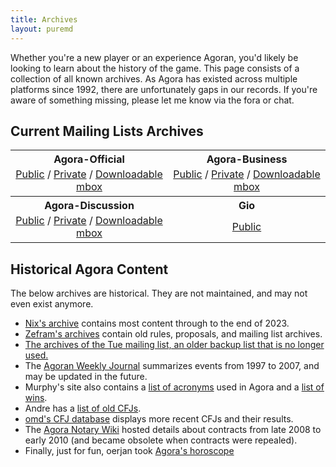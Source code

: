 ```yaml
---
title: Archives
layout: puremd
---
```


Whether you're a new player or an experience Agoran, you'd likely be looking to learn about the history of the game. This page consists of a collection of all known archives. As Agora has existed across multiple platforms since 1992, there are unfortunately gaps in our records. If you're aware of something missing, please let me know via the fora or chat.

## Current Mailing Lists Archives

<style>
table {
    min-width: 70%;
    text-align: center;
}
td {
    padding: 0% 1% 1% 1%;
    text-align: center;
}
</style>
<table>
    <tr>
        <th>Agora-Official</th>
        <th>Agora-Business</th>
    </tr>
    <tr>
        <td><a href="http://www.mail-archive.com/agora-official@agoranomic.org/info.html">Public</a> / <a href="https://mailman.agoranomic.org/cgi-bin/mailman/private/agora-official/">Private</a> / <a href="https://agora:nomic@mailman.agoranomic.org/archives/agora-official.mbox">Downloadable mbox</a></td>
        <td><a href="http://www.mail-archive.com/agora-business@agoranomic.org/info.html">Public</a> / <a href="https://mailman.agoranomic.org/cgi-bin/mailman/private/agora-business/">Private</a> / <a href="https://agora:nomic@mailman.agoranomic.org/archives/agora-business.mbox">Downloadable mbox</a></td>
    </tr>
    <tr>
        <th>Agora-Discussion</th>
        <th>Gio</th>
    </tr>
    <tr>
        <td><a href="http://www.mail-archive.com/agora-discussion@agoranomic.org/info.html">Public</a> / <a href="https://mailman.agoranomic.org/cgi-bin/mailman/private/agora-discussion/">Private</a> / <a href="https://agora:nomic@mailman.agoranomic.org/archives/agora-discussion.mbox">Downloadable mbox</a></td>
        <td><a href="https://agoranomic.groups.io/g/main/topics">Public</a></td>
    </tr>
</table>

## Historical Agora Content


The below archives are historical. They are not maintained, and may not even exist anymore.

- [Nix's archive](<https://cloud.nullarch.com/d/d437c7b3b0bd40239412/>) contains most content through to the end of 2023.
- [Zefram's archives](<https://www.fysh.org/~zefram/agora/>) contain old rules, proposals, and mailing list archives.
- [The archives of the Tue mailing list, an older backup list that is no longer used.](<https://listserver.tue.nl/pipermail/agora/>)
- The [Agoran Weekly Journal](<https://zenith.homelinux.net/awj.php>) summarizes events from 1997 to 2007, and may be updated in the future.
- Murphy's site also contains a [list of acronyms](<johnpeters.us.to/agora_acronyms.php>) used in Agora and a [list of wins](<johnpeters.us.to/agora_winners.php>).
- Andre has a [list of old CFJs](<https://web.archive.org/web/20130115221259/http://www.win.tue.nl/~engels/stare.txt>).
- [omd's CFJ database](<https://web.archive.org/web/20150910134931/http://cfj.qoid.us/>) displays more recent CFJs and their results.
- The [Agora Notary Wiki](<https://agora-notary.wikidot.com/>) hosted details about contracts from late 2008 to early 2010 (and became obsolete when contracts were repealed).
- Finally, just for fun, oerjan took [Agora's horoscope](<https://home.nvg.org/~oerjan/agora-horoscope/>)

